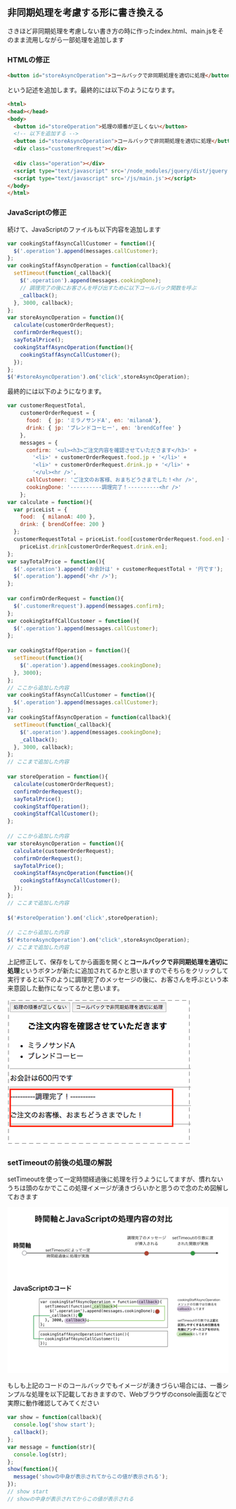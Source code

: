 ## 非同期処理を考慮する形に書き換える

さきほど非同期処理を考慮しない書き方の時に作ったindex.html、main.jsをそのまま流用しながら一部処理を追加します

### HTMLの修正

```html
<button id="storeAsyncOperation">コールバックで非同期処理を適切に処理</button>
```

という記述を追加します。最終的には以下のようになります。


```html
<html>
<head></head>
<body>
  <button id="storeOperation">処理の順番が正しくない</button>
  <!-- 以下を追加する -->
  <button id="storeAsyncOperation">コールバックで非同期処理を適切に処理</button>
  <div class="customerRrequest"></div>

  <div class="operation"></div>
  <script type="text/javascript" src='/node_modules/jquery/dist/jquery.js'></script>
  <script type="text/javascript" src='/js/main.js'></script>
</body>
</html>
```

### JavaScriptの修正

続けて、JavaScriptのファイルも以下内容を追加します


```javascript
var cookingStaffAsyncCallCustomer = function(){
  $('.operation').append(messages.callCustomer);
};
var cookingStaffAsyncOperation = function(callback){
  setTimeout(function(_callback){
    $('.operation').append(messages.cookingDone);
    // 調理完了の後にお客さんを呼び出すために以下コールバック関数を呼ぶ
    _callback();
  }, 3000, callback);
};
var storeAsyncOperation = function(){
  calculate(customerOrderRequest);
  confirmOrderRequest();
  sayTotalPrice();
  cookingStaffAsyncOperation(function(){
    cookingStaffAsyncCallCustomer();
  });
};
$('#storeAsyncOperation').on('click',storeAsyncOperation);
```

最終的には以下のようになります。

```javascript
var customerRequestTotal,
    customerOrderRequest = {
      food:  { jp: 'ミラノサンドA', en: 'milanoA'},
      drink: { jp: 'ブレンドコーヒー', en: 'brendCoffee' }
    },
    messages = {
      confirm: '<ul><h3>ご注文内容を確認させていただきます</h3>' +
        '<li>' + customerOrderRequest.food.jp + '</li>' +
        '<li>' + customerOrderRequest.drink.jp + '</li>' +
        '</ul><hr />',
      callCustomer: 'ご注文のお客様、おまちどうさまでした！<hr />',
      cookingDone: '----------調理完了！----------<hr />'
    };
var calculate = function(){
  var priceList = {
    food:  { milanoA: 400 },
    drink: { brendCoffee: 200 }
  };
  customerRequestTotal = priceList.food[customerOrderRequest.food.en] +
    priceList.drink[customerOrderRequest.drink.en];
};
var sayTotalPrice = function(){
  $('.operation').append('お会計は' + customerRequestTotal + '円です');
  $('.operation').append('<hr />');
};

var confirmOrderRequest = function(){
  $('.customerRrequest').append(messages.confirm);
};
var cookingStaffCallCustomer = function(){
  $('.operation').append(messages.callCustomer);
};

var cookingStaffOperation = function(){
  setTimeout(function(){
    $('.operation').append(messages.cookingDone);
  }, 3000);
};
// ここから追加した内容
var cookingStaffAsyncCallCustomer = function(){
  $('.operation').append(messages.callCustomer);
};
var cookingStaffAsyncOperation = function(callback){
  setTimeout(function(_callback){
    $('.operation').append(messages.cookingDone);
    _callback();
  }, 3000, callback);
};
// ここまで追加した内容

var storeOperation = function(){
  calculate(customerOrderRequest);
  confirmOrderRequest();
  sayTotalPrice();
  cookingStaffOperation();
  cookingStaffCallCustomer();
};

// ここから追加した内容
var storeAsyncOperation = function(){
  calculate(customerOrderRequest);
  confirmOrderRequest();
  sayTotalPrice();
  cookingStaffAsyncOperation(function(){
    cookingStaffAsyncCallCustomer();
  });
};
// ここまで追加した内容

$('#storeOperation').on('click',storeOperation);

// ここから追加した内容
$('#storeAsyncOperation').on('click',storeAsyncOperation);
// ここまで追加した内容
```

上記修正して、保存をしてから画面を開くと**コールバックで非同期処理を適切に処理**というボタンが新たに追加されてるかと思いますのでそちらをクリックして実行すると以下のように調理完了のメッセージの後に、お客さんを呼ぶという本来意図した動作になってるかと思います。

![非同期処理が適切にされてる場合](../images/async_capture_02.png)

### setTimeoutの前後の処理の解説

setTimeoutを使って一定時間経過後に処理を行うようにしてますが、慣れないうちは頭のなかでここの処理イメージが湧きづらいかと思うので念のため図解しておきます

![非同期処理が適切にされてる場合](../images/async_05.png)


もしも上記のコードのコールバックでもイメージが湧きづらい場合には、一番シンプルな処理を以下記載しておきますので、Webブラウザのconsole画面などで実際に動作確認してみてください

```javascript
var show = function(callback){
  console.log('show start');
  callback();
};
var message = function(str){
  console.log(str);
};
show(function(){ 
  message('showの中身が表示されてからこの値が表示される');
});
// show start
// showの中身が表示されてからこの値が表示される
```
